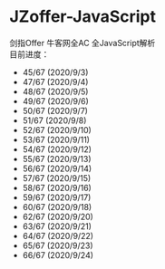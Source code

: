 # JZoffer-JavaScript
剑指Offer 牛客网全AC 全JavaScript解析  
目前进度：
- 45/67 (2020/9/3)
- 47/67 (2020/9/4)
- 48/67 (2020/9/5)
- 49/67 (2020/9/6)
- 50/67 (2020/9/7)
- 51/67 (2020/9/8)
- 52/67 (2020/9/10)
- 53/67 (2020/9/11)
- 54/67 (2020/9/12)
- 55/67 (2020/9/13)
- 56/67 (2020/9/14)
- 57/67 (2020/9/15)
- 58/67 (2020/9/16)
- 59/67 (2020/9/17)
- 60/67 (2020/9/18)
- 62/67 (2020/9/20)
- 63/67 (2020/9/21)
- 64/67 (2020/9/22)
- 65/67 (2020/9/23)
- 66/67 (2020/9/24)
